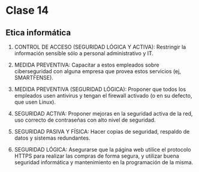 # Clase 14

## Etica informática

1) CONTROL DE ACCESO (SEGURIDAD LÓGICA Y ACTIVA): Restringir la información sensible sólo a personal administrativo y IT.

2) MEDIDA PREVENTIVA: Capacitar a estos empleados sobre ciberseguridad con alguna empresa que provea estos servicios (ej, SMARTFENSE).

3) MEDIDA PREVENTIVA (SEGURIDAD LÓGICA): Proponer que todos los empleados usen antivirus y tengan el firewall activado 
(o en su defecto, que usen Linux).

4) SEGURIDAD ACTIVA: Proponer mejoras en la seguridad activa de la red, uso correcto de contraseñas con alto nivel de seguridad.

5) SEGURIDAD PASIVA Y FÍSICA: Hacer copias de seguridad, respaldo de datos y sistemas redundantes.

6) SEGURIDAD LÓGICA: Asegurarse que la página web utilice el protocolo HTTPS para realizar las compras de forma segura, y utilizar buena seguridad informática y mantenimiento en la programación de la misma.
